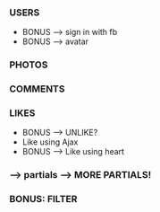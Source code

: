 ### USERS
<!-- * sign in, sign up, sign out -->
* BONUS --> sign in with fb
* BONUS --> avatar


### PHOTOS
<!-- * caption: string -->
<!-- * can only delete/edit own pic -->
<!-- * time posted -->
<!-- * posted by -->


### COMMENTS
<!-- * can only edit/delete own comment -->
<!-- * posted by -->

### LIKES
<!-- * can only like once -->
* BONUS --> UNLIKE?
* Like using Ajax
* BONUS --> Like using heart

### --> partials --> MORE PARTIALS!
<!-- ### CSS -->


### BONUS: FILTER

